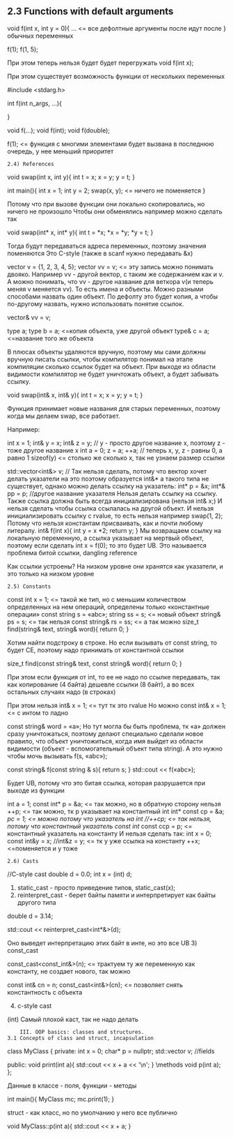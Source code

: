 ## 2.3 Functions with default arguments

void f(int x, int y = 0){
	…				<= все дефолтные аргументы после идут после }					обычных переменных

f(1);
f(1, 5);

При этом теперь нельзя будет будет перегружать void f(int x);

При этом существует возможность функции от нескольких переменных
	
#include <stdarg.h>

int f(int n_args, …){
	
}

void f(…);
void f(int);
void f(double);

f(1); <= функция с многими элементами будет вызвана в последнюю очередь, у нее меньший приоритет

	2.4) References

void swap(int x, int y){
	int t = x;
	x = y;
	y = t;
}

int main(){
	int x = 1;
	int y = 2;
	swap(x, y);   <= ничего не поменяется
}

Потому что при вызове функции они локально скопировались, но ничего не произошло
Чтобы они обменялись например можно сделать так

void swap(int* x, int* y){
	int t = *x;
	*x = *y;
	*y = t;
}

Тогда будут передаваться адреса переменных, поэтому значения поменяются
Это С-style (также в scanf нужно передавать &x)

vector<int> v = {1, 2, 3, 4, 5};
vector<int> vv = v; <= эту запись можно понимать двояко. Например vv - другой вектор, с таким же содержанием как и v. А можно понимать, что vv - другое название для веткора v(и теперь меняя v меняется vv).
То есть имена и объекты. Можно разными способами назвать один объект.
По дефолту это будет копия, а чтобы по-другому назвать, нужно использовать понятие ссылок.

vector<int>& vv = v;

type a;
type b = a; <=копия объекта, уже другой объект
type& c = a; <=название того же объекта

В плюсах объекты удаляются вручную, поэтому мы сами должны вручную писать ссылки, чтобы компилятор понимал на этапе компиляции сколько ссылок будет на объект. При выходе из области видимости компилятор не будет уничтожать объект, а будет забывать ссылку.

void swap(int& x, int& y){
	int t = x;
	x = y;
	y = t;
}

Функция принимает новые названия для старых переменных, поэтому когда мы делаем swap, все работает.



Например: 

int x = 1;
int& y = x;
int& z = y; 
// y - просто другое название x, поэтому z - тоже другое название x
int a = 0;
z = a;
++a;
// теперь x, y, z - равны 0, а равно 1
sizeof(y)  <= столько же сколько x, так не узнаем размер ссылки

std::vector<int&> v; // Так нельзя сделать, потому что вектор хочет делать указатели на это поэтому образуется int&* а такого типа не существует, однако можно делать ссылку на указатель:
int* p = &x;
int*& pp = p; //другое название указателя
Нельзя делать ссылку на ссылку. Также ссылка должна быть всегда инициализирована (нельзя int& x;)
И нельзя сделать чтобы ссылка ссылалась на другой объект.
И нельзя инициализировать ссылку с rvalue, то есть нельзя например swap(1, 2); Потому что нельзя константам присваивать, как и почти любому литералу.
int& f(int x){
	int y = x *2;
	return y;
}
Мы возвращаем ссылку на локальную переменную, а ссылка указывает на мертвый объект, поэтому если сделать int x = f(0); то это будет UB.
Это называется проблема битой ссылки, dangling reference

Как ссылки устроены? На низком уровне они хранятся как указатели, и это только на низком уровне

	2.5) Constants

const int x = 1; <= такой же тип, но с меньшим количеством определенных на нем операций, определены только «константные операции»
const string s = «abc»;
string ss = s; <= новый объект
string& ps = s; <= так нельзя 
const string& rs = ss; <= а так можно
size_t find(string& text, string& word){
	return 0;
}

Хотим найти подстроку в строке. Но если вызывать от const string,  то будет CE, поэтому надо принимать от константной ссылки

size_t find(const string& text, const string& word){
	return 0;
}

При этом если функция от int, то ее не надо по ссылке передавать, так как копирование (4 байта) дешевле ссылки (8 байт), а во всех остальных случаях надо (в строках)

При этом нельзя
int& x = 1; <= тут тк это rvalue
Но можно
const int& x = 1; <= с интом то ладно

const string& word = «a»;
Но тут могла бы быть проблема, тк «a» должен сразу уничтожаться, поэтому делают специально сделали новое правило, что объект уничтожиться, когда имя выйдет из области видимости (объект - вспомогательный объект типа string). А это нужно чтобы мочь вызывать f(s, «abc»);

const string& f(const string & s){
	return s;
}
std::cout << f(«abc»);

Будет UB, потому что это битая ссылка, которая разрушается при выходе из функции

int a = 1;
const int* p = &a; <= так можно, но в обратную сторону нельзя
++p; <= так можно, тк p указывает на константный int
int* const cp = &a;
*pc = 1;  <= можно потому что указатель на int
//++cp; <= так нельзя, потому что константный указатель
const int* const ccp = p; <= константный указатель на константу
И нельзя сделать так:
int x = 0;
const int&y = x;
//int&z = y; <= тк y уже ссылка на константу
++x; <=поменяется и y тоже

	2.6) Casts

//C-style cast
double d = 0.0;
int x = (int) d;

1) static_cast - просто приведение типов, 
static_cast<double>(x);
2) reinterpret_cast - берет байты памяти и интерпретирует как байты другого типа

double d = 3.14;

std::cout << reinterpret_cast<int*&>(d);

Оно выведет интерпретацию этих байт в инте, но это все UB
3) const_cast

const_cast<const_int&>(n); <= трактуем ту же переменную как константу, не создает нового, так можно


const int& cn = n;
const_cast<int&>(cn); <= позволяет снять константность с объекта

4) c-style cast

(int)
Самый плохой каст, так не надо делать

	




		III. OOP basics: classes and structures.
	3.1 Concepts of class and struct, incapsulation

class MyClass {
private:
	int x = 0;
	char* p = nullptr;
	std::vector<int> v;
	//fields

public:
	void print(int a){
		std::cout << x + a << '\n';
	} 
	\\methods
	void p(int a);
};

Данные в классе - поля, функции - методы

int main(){
	MyClass mc;
	mc.print(1);
}

struct - как класс, но по умолчанию у него все публично

void MyClass::p(int a){
	std::cout << x + a;
}

